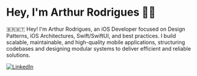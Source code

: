 # Hey, I'm Arthur Rodrigues 👋🏽

🇧🇷🇲🇹 Hey! I'm Arthur Rodrigues, an iOS Developer focused on Design Patterns, iOS Architectures, Swift/SwiftUI, and best practices. I build scalable, maintainable, and high-quality mobile applications, structuring codebases and designing modular systems to deliver efficient and reliable solutions.

[![LinkedIn](https://img.shields.io/badge/-LinkedIn-blue?style=flat-square&logo=linkedin&logoColor=white&link=https://www.linkedin.com/in/arthursmr17/)](https://www.linkedin.com/in/arthursmr17/)
